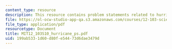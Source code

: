```yaml
---
content_type: resource
description: This resource contains problem statements related to hurricanes.
file: https://ol-ocw-studio-app-qa.s3.amazonaws.com/courses/12-103-science-and-policy-of-natural-hazards-spring-2010/199ab5331d60d80fe54473d6dae3479d_MIT12_103S10_hurricane_ps.pdf
file_type: application/pdf
resourcetype: Document
title: MIT12_103S10_hurricane_ps.pdf
uid: 199ab533-1d60-d80f-e544-73d6dae3479d
---
```

